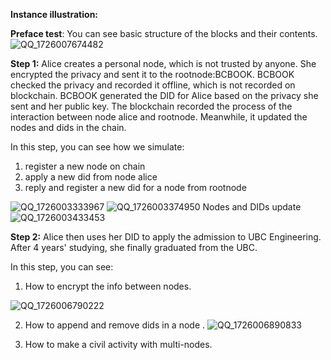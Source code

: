 **Instance illustration:**

**Preface test**:
You can see basic structure of the blocks and their contents.
![QQ_1726007674482](https://github.com/user-attachments/assets/90d4e44c-efa7-4531-8a74-a3a32142de4f)

**Step 1:**
Alice creates a personal node, which is not trusted by anyone. She encrypted the privacy and sent it to the rootnode:BCBOOK.
BCBOOK checked the privacy and recorded it offline, which is not recorded on blockchain.
BCBOOK generated the DID for Alice based on the privacy she sent and her public key.
The blockchain recorded the process of the interaction between node alice and rootnode. Meanwhile, it updated the nodes and dids in the chain.

In this step, you can see how we simulate:
1. register a new node on chain
2. apply a new did from node alice
3. reply and register a new did for a node from rootnode


![QQ_1726003333967](https://github.com/user-attachments/assets/2167ca29-6fb4-4c34-9c5d-127c021aaef9)
![QQ_1726003374950](https://github.com/user-attachments/assets/b10368ae-0aad-4708-9b7e-37ac1f3236b9)
Nodes and DIDs update
![QQ_1726003433453](https://github.com/user-attachments/assets/ab57d88c-af2a-4709-ae6a-7eb1dbf66098)

**Step 2:**
Alice then uses her DID to apply the admission to UBC Engineering. After 4 years' studying, she finally graduated from the UBC.

In this step, you can see:
1. How to encrypt the info between nodes.
   
![QQ_1726006790222](https://github.com/user-attachments/assets/1a25eb93-48b8-4ff4-b33c-2a57ed6fd3b4)

2. How to append and remove dids in a node .
![QQ_1726006890833](https://github.com/user-attachments/assets/4dc7e2bc-6338-4886-872b-080f6b7b7e7b)

3. How to make a civil activity with multi-nodes.

